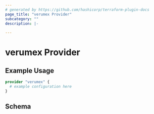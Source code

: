 ```yaml
---
# generated by https://github.com/hashicorp/terraform-plugin-docs
page_title: "verumex Provider"
subcategory: ""
description: |-
  
---
```


# verumex Provider



## Example Usage

```terraform
provider "verumex" {
  # example configuration here
}
```

<!-- schema generated by tfplugindocs -->
## Schema
